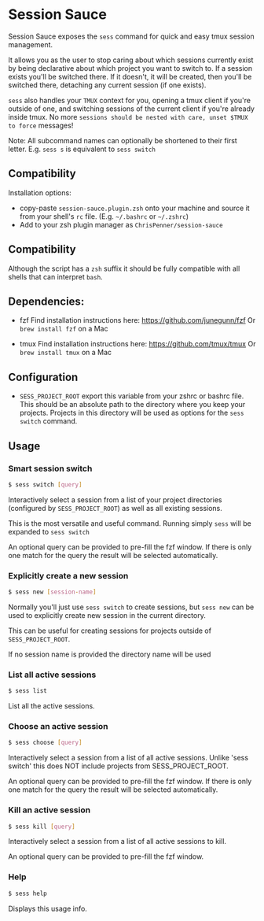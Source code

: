 # Session Sauce

Session Sauce exposes the `sess` command for quick and easy tmux session management.

It allows you as the user to stop caring about which sessions currently exist
by being declarative about which project you want to switch to. If a session
exists you'll be switched there. If it doesn't, it will be created, then you'll
be switched there, detaching any current session (if one exists).

`sess` also handles your `TMUX` context for you, opening a tmux client if you're
outside of one, and switching sessions of the current client if you're already
inside tmux. No more `sessions should be nested with care, unset $TMUX to force` 
messages!

Note: All subcommand names can optionally be shortened to their first letter.
E.g. `sess s` is equivalent to `sess switch`

## Compatibility

Installation options:

* copy-paste `session-sauce.plugin.zsh` onto your machine and source it from your shell's `rc` file. (E.g. `~/.bashrc` or `~/.zshrc`)
* Add to your zsh plugin manager as `ChrisPenner/session-sauce`

## Compatibility

Although the script has a `zsh` suffix it should be fully compatible with all shells that can interpret `bash`.

## Dependencies:

- fzf
    Find installation instructions here: https://github.com/junegunn/fzf
    Or `brew install fzf` on a Mac

- tmux
    Find installation instructions here: https://github.com/tmux/tmux
    Or `brew install tmux` on a Mac

## Configuration

- `SESS_PROJECT_ROOT`
    export this variable from your zshrc or bashrc file.
    This should be an absolute path to the directory where you keep your
    projects. Projects in this directory will be used as options
    for the `sess switch` command.

## Usage

### Smart session switch 

```sh
$ sess switch [query]
```

Interactively select a session from a list of your project directories
(configured by `SESS_PROJECT_ROOT`) as well as all existing sessions.

This is the most versatile and useful command.
Running simply `sess` will be expanded to `sess switch`

An optional query can be provided to pre-fill the fzf window.
If there is only one match for the query the result
will be selected automatically.

### Explicitly create a new session

```sh
$ sess new [session-name]
```

Normally you'll just use `sess switch` to create sessions,
but `sess new` can be used to explicitly create new session 
in the current directory.

This can be useful for creating sessions for projects 
outside of `SESS_PROJECT_ROOT`.

If no session name is provided the directory name will be used

### List all active sessions

```sh
$ sess list
```

List all the active sessions.


### Choose an active session

```sh
$ sess choose [query]
```

Interactively select a session from a list of all active sessions.
Unlike 'sess switch' this does NOT include projects from SESS_PROJECT_ROOT.

An optional query can be provided to pre-fill the fzf window.
If there is only one match for the query the result
will be selected automatically.


### Kill an active session

```sh
$ sess kill [query]
```

Interactively select a session from a list of all active sessions to kill.

An optional query can be provided to pre-fill the fzf window.

### Help
```sh
$ sess help
```

Displays this usage info.
